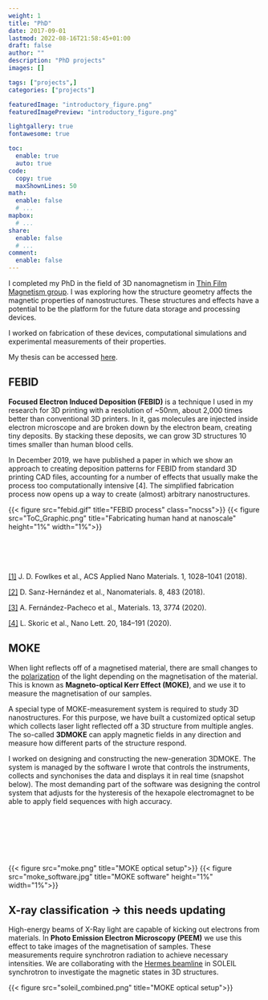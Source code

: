```yaml
---
weight: 1
title: "PhD"
date: 2017-09-01
lastmod: 2022-08-16T21:58:45+01:00
draft: false
author: ""
description: "PhD projects"
images: []

tags: ["projects",]
categories: ["projects"]

featuredImage: "introductory_figure.png"
featuredImagePreview: "introductory_figure.png"

lightgallery: true
fontawesome: true

toc:
  enable: true
  auto: true
code:
  copy: true
  maxShownLines: 50
math:
  enable: false
  # ...
mapbox:
  # ...
share:
  enable: false
  # ...
comment:
  enable: false
---
```


I completed my PhD in the field of 3D nanomagnetism in [Thin Film Magnetism group](https://www.tfm.phy.cam.ac.uk/). I was exploring how the structure geometry affects the magnetic properties of nanostructures. These structures and effects have a potential to be the platform for the future data storage and processing devices. 

I worked on fabrication of these devices, computational simulations and experimental measurements of their properties.

My thesis can be accessed [here](https://aspace.repository.cam.ac.uk/handle/1810/331543).

## FEBID
<!-- <p float="left"><img src="febid.gif" width="100" /><img src="ToC_Graphic.png" width="100" /> </p> -->

**Focused Electron Induced Deposition (FEBID)** is a technique I used in my research for 3D printing with a resolution of ~50nm, about 2,000 times better than conventional 3D printers. In it, gas molecules are injected inside electron microscope and are broken down by the electron beam, creating tiny deposits. By stacking these deposits, we can grow 3D structures 10 times smaller than human blood cells.

In December 2019, we have published a paper in which we show an approach to creating deposition patterns for FEBID from standard 3D printing CAD files, accounting for a number of effects that usually make the process too computationally intensive [4]. The simplified fabrication process now opens up a way to create (almost) arbitrary nanostructures.

{{< figure  src="febid.gif" title="FEBID process" class="nocss">}}
{{< figure src="ToC_Graphic.png" title="Fabricating human hand at nanoscale"  height="1%" width="1%">}}
<br>  
<br>  
<br>  

[[1]](https://pubs.acs.org/doi/10.1021/acsanm.7b00342) J. D. Fowlkes et al., ACS Applied Nano Materials. 1, 1028–1041 (2018).

[[2]](https://www.mdpi.com/2079-4991/8/7/483) D. Sanz-Hernández et al., Nanomaterials. 8, 483 (2018).

[[3]](https://www.mdpi.com/1996-1944/13/17/3774) A. Fernández-Pacheco et al., Materials. 13, 3774 (2020).

[[4]](https://pubs.acs.org/doi/10.1021/acs.nanolett.9b03565) L. Skoric et al., Nano Lett. 20, 184–191 (2020).


## MOKE

When light reflects off of a magnetised material, there are small changes to the [polarization](https://en.wikipedia.org/wiki/Polarization_(waves)) of the light depending on the magnetisation of the material. This is known as **Magneto-optical Kerr Effect (MOKE)**, and we use it to measure the magnetisation of our samples.

A special type of MOKE-measurement system is required to study 3D nanostructures. For this purpose, we have built a customized optical setup which collects laser light reflected off a 3D structure from multiple angles. The so-called <b>3DMOKE</b> can apply magnetic fields in any direction and measure how different parts of the structure respond. 

I worked on designing and constructing the new-generation 3DMOKE. The system is managed by the software I wrote that controls the instruments, collects and synchonises the data and displays it in real time (snapshot below). The most demanding part of the software was designing the control system that adjusts for the hysteresis of the hexapole electromagnet to be able to apply field sequences with high accuracy.
<br>  
<br>  
<br>  
<br>  


{{< figure  src="moke.png" title="MOKE optical setup">}}
{{< figure src="moke_software.jpg" title="MOKE software"  height="1%" width="1%">}}

## X-ray classification -> this needs updating

High-energy beams of X-Ray light are capable of kicking out electrons from materials. In **Photo Emission Electron Microscopy (PEEM)** we use this effect to take images of the magnetisation of samples. These measurements require synchrotron radiation to achieve necessary intensities. We are collaborating with the [Hermes beamline](https://www.synchrotron-soleil.fr/en/beamlines/hermes) in SOLEIL synchrotron to investigate the magnetic states in 3D structures.

{{< figure  src="soleil_combined.png" title="MOKE optical setup">}}